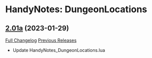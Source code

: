 # HandyNotes: DungeonLocations

## [2.01a](https://github.com/Caliaha/HandyNotes_DungeonLocations/tree/2.01a) (2023-01-29)
[Full Changelog](https://github.com/Caliaha/HandyNotes_DungeonLocations/compare/2.01...2.01a) [Previous Releases](https://github.com/Caliaha/HandyNotes_DungeonLocations/releases)

- Update HandyNotes\_DungeonLocations.lua  

